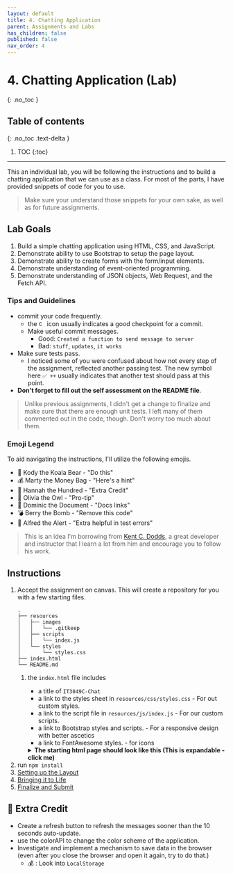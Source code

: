 ```yaml
---
layout: default
title: 4. Chatting Application
parent: Assignments and Labs
has_children: false
published: false
nav_order: 4
---
```


# 4. Chatting Application (Lab)
{: .no_toc }

## Table of contents
{: .no_toc .text-delta }

1. TOC
{:toc}

---
This an individual lab, you will be following the instructions and to build a chatting application that we can use as a class.
For most of the parts, I have provided snippets of code for you to use.
> Make sure your understand those snippets for your own sake, as well as for future assignments.

## Lab Goals
1. Build a simple chatting application using HTML, CSS, and JavaScript.
2. Demonstrate ability to use Bootstrap to setup the page layout.
3. Demonstrate ability to create forms with the form/input elements.
4. Demonstrate understanding of event-oriented programming.
5. Demonstrate understanding of JSON objects, Web Request, and the Fetch API.

### Tips and Guidelines
* commit your code frequently.
    * the <img alt="commit logo" style="height: 15px;" src="https://upload.wikimedia.org/wikipedia/commons/thumb/e/e5/Octicons-git-commit.svg/1200px-Octicons-git-commit.svg.png"/> icon usually indicates a good checkpoint for a commit.
    * Make useful commit messages.
      * Good: `Created a function to send message to server`
      * Bad: `stuff`, `updates`, `it works`
* Make sure tests pass.
    * I noticed some of you were confused about how not every step of the assignment, reflected another passing test. The new symbol here `✅ ++` usually indicates that another test should pass at this point.
* **Don't forget to fill out the self assessment on the README file**.

> Unlike previous assignments, I didn't get a change to finalize and make sure that there are enough unit tests. I left many of them commented out in the code, though. Don't worry too much about them.
### Emoji Legend
To aid navigating the instructions, I'll utilize the following emojis.

- 🐨 Kody the Koala Bear - "Do this"
- 💰 Marty the Money Bag - "Here's a hint"
- 💯 Hannah the Hundred - "Extra Credit"
- 🦉 Olivia the Owl - "Pro-tip"
- 📜 Dominic the Document - "Docs links"
- 💣 Berry the Bomb - "Remove this code"
- 🚨 Alfred the Alert - "Extra helpful in test errors"

> This is an idea I'm borrowing from [Kent C. Dodds](https://kentcdodds.com), a great developer and instructor that I learn a lot from him and encourage you to follow his work.

## Instructions
1. Accept the assignment on canvas.
  This will create a repository for you with a few starting files.
    ```
    .
    ├── resources
    │   ├── images
    │   │   └── .gitkeep
    │   ├── scripts
    │   │   └── index.js
    │   └── styles
    │       └── styles.css
    ├── index.html
    └── README.md
    ```
   1. the `index.html` file includes
       * a title of `IT3049C-Chat`
       * a link to the styles sheet in `resources/css/styles.css` - For out custom styles.
       * a link to the script file in `resources/js/index.js` - For our custom scripts.
       * a link to Bootstrap styles and scripts. - For a responsive design with better ascetics
       * a link to FontAwesome styles. - for icons

       <details>
       <summary markdown="span">
           <strong>The starting html page should look like this (This is expandable - click me)</strong>
       </summary>
       ```html
       <!DOCTYPE html>
       <html lang="en">
           <head>
               <meta charset="UTF-8" />
               <meta name="viewport" content="width=device-width, initial-scale=1.0" />
               <title>IT3049 Chat</title>
               <!-- Bootstrap + JQuery + FontAwesome -->
               <link rel="stylesheet" href="resources/vendor/bootstrap.min.css" />
               <script src="resources/vendor/jquery-3.5.1.slim.min.js"></script>
               <script src="resources/vendor/popper.min.js"></script>
               <script src="resources/vendor/bootstrap.min.js"></script>
               <link rel="stylesheet" href="resources/vendor/fontawesome-free/css/all.min.css" />
               <link rel="stylesheet" href="resources/css/styles.css" />
           </head>

           <body>
               <header>

               </header>

               <div id="chat">

               </div>

               <footer>

               </footer>
               <!-- Our own Scripts -->
               <script src="resources/js/index.js"></script>
           </body>
       </html>
       ```
       </details>
2. run `npm install`
3. [Setting up the Layout](1.layout)
4. [Bringing it to Life](2.javascript)
5. [Finalize and Submit](3.finalize)
## 💯 Extra Credit
* Create a refresh button to refresh the messages sooner than the 10 seconds auto-update.
* use the colorAPI to change the color scheme of the application.
* Investigate and implement a mechanism to save data in the browser (even after you close the browser and open it again, try to do that.)
    * 💰 : Look into `LocalStorage`